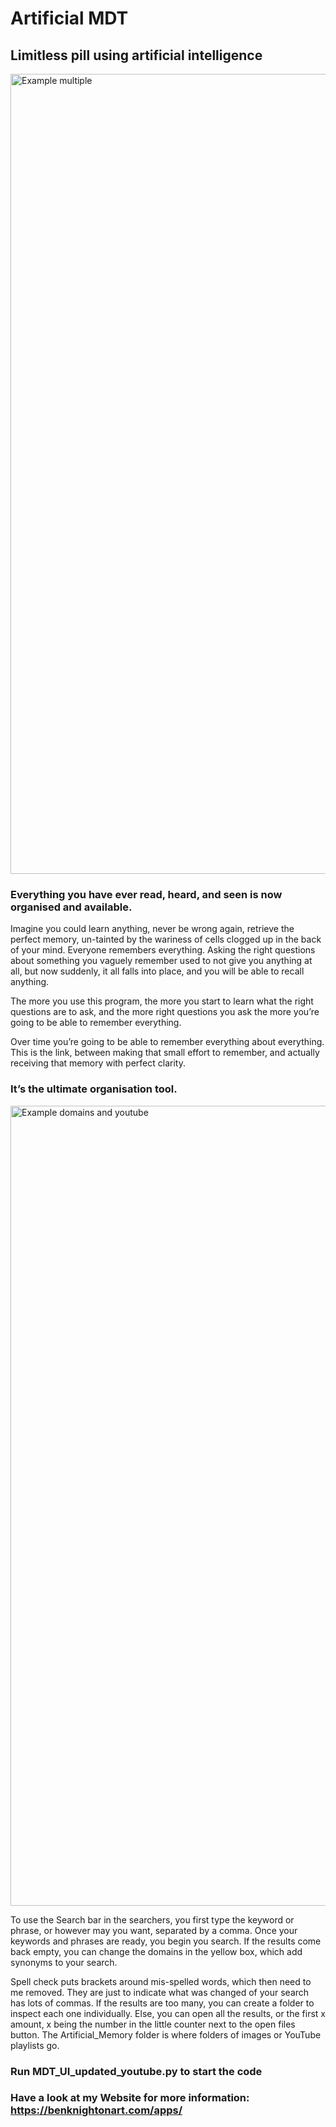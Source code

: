 # Artificial MDT

## Limitless pill using artificial intelligence 

<img width="1280" alt="Example multiple" src="https://github.com/BenKnighton/M.E.R.L.I.N/assets/131706686/c8597b8f-a2f8-4298-b4a8-2063515f9cd3">

### Everything you have ever read, heard, and seen is now organised and available.

Imagine you could learn anything, never be wrong again, retrieve the perfect memory, un-tainted by the wariness of cells clogged up in the back of your mind. Everyone remembers everything. Asking the right questions about something you vaguely remember used to not give you anything at all, but now suddenly, it all falls into place, and you will be able to recall anything.

The more you use this program, the more you start to learn what the right questions are to ask, and the more right questions you ask the more you’re going to be able to remember everything.

Over time you’re going to be able to remember everything about everything. This is the link, between making that small effort to remember, and actually receiving that memory with perfect clarity.

### It’s the ultimate organisation tool.

<img width="1280" alt="Example domains and youtube" src="https://github.com/BenKnighton/M.E.R.L.I.N/assets/131706686/4a236527-a318-422a-b9a5-30fba63215f2">

To use the Search bar in the searchers, you first type the keyword or phrase, or however may you want, separated by a comma. Once your keywords and phrases are ready, you begin you search. If the results come back empty, you can change the domains in the yellow box, which add synonyms to your search.

Spell check puts brackets around mis-spelled words, which then need to me removed. They are just to indicate what was changed of your search has lots of commas. If the results are too many, you can create a folder to inspect each one individually. Else, you can open all the results, or the first x amount, x being the number in the little counter next to the open files button.
The Artificial_Memory folder is where folders of images or YouTube playlists go.

### Run MDT_UI_updated_youtube.py to start the code

### Have a look at my Website for more information: https://benknightonart.com/apps/
